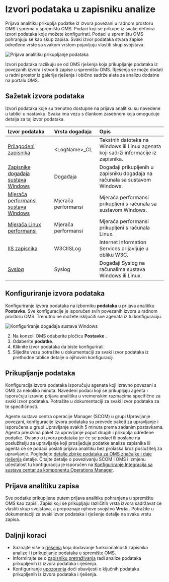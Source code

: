 <properties 
   pageTitle="Izvori podataka u prijava analitiku | Microsoft Azure"
   description="Izvori podataka definirati da povezani prijava analitiku prikuplja iz agenata i drugih izvora podataka.  U ovom se članku opisuju pojam kako prijava analitiku koristi izvore podataka u članku se objašnjava pojedinosti o tome kako ih konfigurirali i daje sažetak različitih vrsta izvora koji je dostupan."
   services="log-analytics"
   documentationCenter=""
   authors="bwren"
   manager="jwhit"
   editor="tysonn" />
<tags 
   ms.service="log-analytics"
   ms.devlang="na"
   ms.topic="article"
   ms.tgt_pltfrm="na"
   ms.workload="infrastructure-services"
   ms.date="10/18/2016"
   ms.author="bwren" />

# <a name="data-sources-in-log-analytics"></a>Izvori podataka u zapisniku analize

Prijava analitiku prikuplja podatke iz izvora povezani u radnom prostoru OMS i sprema u spremištu OMS.  Podaci koji se prikupe iz svake definira izvori podataka koje možete konfigurirati.  Podaci u spremištu OMS pohranjuju se kao skup zapisa.  Svaki izvor podataka stvara zapise određene vrste sa svakom vrstom pojavljuju vlastiti skup svojstava.

![Prijava analitiku prikupljanje podataka](./media/log-analytics-data-sources/overview.png)

Izvori podataka razlikuju se od OMS rješenja koja prikupljanje podataka iz povezanih izvora i stvoriti zapise u spremištu OMS.  Rješenja se može dodati u radni prostor iz galerije rješenja i obično sadrže alata za analizu dodatne na portalu OMS.  

## <a name="summary-of-data-sources"></a>Sažetak izvora podataka

Izvori podataka koje su trenutno dostupne na prijava analitiku su navedene u tablici u nastavku.  Svaka ima vezu s člankom zasebnom koja omogućuje detalja za taj izvor podataka.

| Izvor podataka | Vrsta događaja | Opis |
|:--|:--|:--|
| [Prilagođeni zapisnika](log-analytics-data-sources-custom-logs.md) | \<LogName\>_CL | Tekstnih datoteka na Windows ili Linux agenata koji sadrži informacije iz zapisnika. |
| [Zapisnike događaja sustava Windows](log-analytics-data-sources-windows-events.md) | Događaja | Događaji prikupljenih u zapisniku događaja na računala sa sustavom Windows. |
| [Mjerača performansi sustava Windows](log-analytics-data-sources-performance-counters.md) | Mjerača performansi | Mjerača performansi prikupljeni s računala sa sustavom Windows. |
| [Mjerača Linux performansi](log-analytics-data-sources-performance-counters.md) | Mjerača performansi | Mjerača performansi prikupljeni s računala Linux. |
| [IIS zapisnika](log-analytics-data-sources-iis-logs.md) | W3CIISLog | Internet Information Services prijavljuje u obliku W3C. |
| [Syslog](log-analytics-data-sources-syslog.md) | Syslog | Događaji Syslog na računalima sustava Windows ili Linux. |

## <a name="configuring-data-sources"></a>Konfiguriranje izvora podataka

Konfiguriranje izvora podataka na izborniku **podataka** u prijava analitiku **Postavke**.  Sve konfiguracije je isporučen svih povezanih izvora u radnom prostoru OMS.  Trenutno ne možete isključiti sve agenata iz tu konfiguraciju.

![Konfiguriranje događaja sustava Windows](./media/log-analytics-data-sources/configure-events.png)

2. Na konzoli OMS odaberite pločicu **Postavke** .
3. Odaberite **podatke**.
4. Kliknite izvor podataka da biste konfigurirali.
5. Slijedite vezu potražite u dokumentaciji za svaki izvor podataka iz prethodne tablice detalje o njihovim konfiguraciji.

## <a name="data-collection"></a>Prikupljanje podataka

Konfiguracija izvora podataka isporučuju agenata koji izravno povezani s OMS za nekoliko minuta.  Navedeni podaci koji se prikupljaju agenta i isporučuju izravno prijava analitiku u vremenskim razmacima specifične za svaki izvor podataka.  Potražite u dokumentaciji za svaki izvor podataka za te specifičnosti.

Agente sustava centra operacije Manager (SCOM) u grupi Upravljanje povezani, konfiguracije izvora podataka su prevede paketi za upravljanje i isporučena u grupi Upravljanje svakih 5 minuta prema zadanim postavkama.  Agenta preuzima paket za upravljanje poput drugih i prikuplja određene podatke. Ovisno o izvoru podataka jer će se podaci ili poslane na poslužitelju za upravljanje koji prosljeđuje podatke analize zapisnika ili agenta će se podaci poslati prijava analitiku bez prolaska kroz poslužitelj za upravljanje. Pogledajte [detalje zbirke podataka za OMS značajke i daje rješenja](log-analytics-add-solutions.md#data-collection-details-for-oms-features-and-solutions) detalje.  Čitajte detalje o povezivanju SCOM i OMS i izmjenu učestalost tu konfiguraciju je isporučen na [Konfiguriranje Integracija sa sustava centar za komponentu Operations Manager](log-analytics-om-agents.md).

## <a name="log-analytics-records"></a>Prijava analitiku zapisa

Sve podatke prikupljene putem prijava analitiku pohranjena u spremištu OMS kao zapisi.  Zapisi koji se prikupljaju različitih vrsta izvora sadržavat će vlastiti skup svojstava, a prepoznaje njihove svojstvo **Vrsta** .  Potražite u dokumentaciji za svaki izvor podataka i rješenje detalje na svaku vrstu zapisa.


## <a name="next-steps"></a>Daljnji koraci

- Saznajte više o [rješenja](log-analytics-add-solutions.md) koja dodavanje funkcionalnosti zapisnika analize i i prikupljanje podataka u spremište OMS.
- Informirajte se o [zapisniku pretraživanja](log-analytics-log-searches.md) radi analize podataka prikupljenih iz izvora podataka i rješenja.  
- Konfiguriranje [upozorenja](log-analytics-alerts.md) doći obavijesti o ključnih podataka prikupljenih iz izvora podataka i rješenja.
